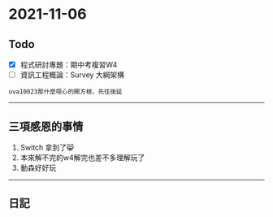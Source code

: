 # 2021-11-06
## Todo
- [x] 程式研討專題：期中考複習W4
- [ ] 資訊工程概論：Survey 大綱架構

`uva10023那什麼噁心的開方根，先往後延`

---
## 三項感恩的事情
1. Switch 拿到了😸
2. 本來解不完的w4解完也差不多理解玩了
3. 動森好好玩

---
## 日記
